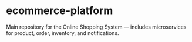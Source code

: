 # ecommerce-platform
Main repository for the Online Shopping System — includes microservices for product, order, inventory, and notifications.
